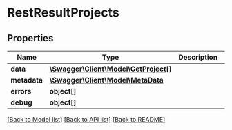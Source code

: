 # RestResultProjects

## Properties

 Name         | Type                                                    | Description | Notes      
--------------|---------------------------------------------------------|-------------|------------
 **data**     | [**\Swagger\Client\Model\GetProject[]**](GetProject.md) |             | [optional] 
 **metadata** | [**\Swagger\Client\Model\MetaData**](MetaData.md)       |             | [optional] 
 **errors**   | **object[]**                                            |             | [optional] 
 **debug**    | **object[]**                                            |             | [optional] 

[[Back to Model list]](../README.md#documentation-for-models) [[Back to API list]](../README.md#documentation-for-api-endpoints) [[Back to README]](../README.md)


